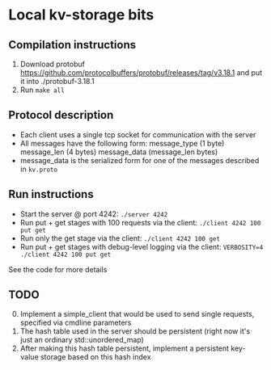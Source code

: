 # Local kv-storage bits

## Compilation instructions
1. Download protobuf https://github.com/protocolbuffers/protobuf/releases/tag/v3.18.1 and put it into ./protobuf-3.18.1
2. Run ```make all```

## Protocol description
* Each client uses a single tcp socket for communication with the server
* All messages have the following form: message_type (1 byte) message_len (4 bytes) message_data (message_len bytes)
* message_data is the serialized form for one of the messages described in `kv.proto`

## Run instructions
* Start the server @ port 4242: `./server 4242`
* Run put + get stages with 100 requests via the client: `./client 4242 100 put get`
* Run only the get stage via the client: `./client 4242 100 get`
* Run put + get stages with debug-level logging via the client: `VERBOSITY=4 ./client 4242 100 put get`

See the code for more details

## TODO
0. Implement a simple_client that would be used to send single requests, specified via cmdline parameters
1. The hash table used in the server should be persistent (right now it's just an ordinary std::unordered_map)
2. After making this hash table persistent, implement a persistent key-value storage based on this hash index
